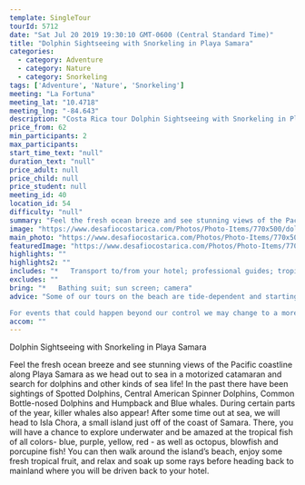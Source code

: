 ```yaml
---
template: SingleTour
tourId: 5712
date: "Sat Jul 20 2019 19:30:10 GMT-0600 (Central Standard Time)"
title: "Dolphin Sightseeing with Snorkeling in Playa Samara"
categories: 
  - category: Adventure
  - category: Nature
  - category: Snorkeling
tags: ['Adventure', 'Nature', 'Snorkeling']
meeting: "La Fortuna"
meeting_lat: "10.4718"
meeting_lng: "-84.643"
description: "Costa Rica tour Dolphin Sightseeing with Snorkeling in Playa Samara, id 5712"
price_from: 62
min_participants: 2
max_participants: 
start_time_text: "null"
duration_text: "null"
price_adult: null
price_child: null
price_student: null
meeting_id: 40
location_id: 54
difficulty: "null"
summary: "Feel the fresh ocean breeze and see stunning views of the Pacific coastline as we head out to sea in a motorized catamaran and search for dolphins and other kinds of sea life! After some time out at sea, we will head to Isla Chora, a small island just off of the coast of Samara. There, you will have a chance to explore underwater and be amazed at the underwater life such as tropical fish, octopus, blowfish and porcupine fish! You can then walk around the island’s beach, enjoy some fresh..."
image: "https://www.desafiocostarica.com/Photos/Photo-Items/770x500/dolphin-sightseeing-with-snorkeling-2.jpg"
main_photo: "https://www.desafiocostarica.com/Photos/Photo-Items/770x500/dolphin-sightseeing-with-snorkeling-2.jpg"
featuredImage: "https://www.desafiocostarica.com/Photos/Photo-Items/770x500/dolphin-sightseeing-with-snorkeling-2.jpg"
highlights: ""
highlights2: ""
includes: "*   Transport to/from your hotel; professional guides; tropical fruits; life vest; snorkel equipment"
excludes: ""
bring: "*   Bathing suit; sun screen; camera"
advice: "Some of our tours on the beach are tide-dependent and starting times may vary based on weather conditions. Please feel free to stop in at our office in the center of Playa Samara at Samara Adventure Company to confirm departure times and learn more about our tour options. See you soon in Costa Rica!

For events that could happen beyond our control we may change to a more-suitable tour with an equal or similar adventure-appeal or offer other tour options so you don't miss out on a fun day in Costa Rica. We reserve the right to cancel a trip due to unfavorable conditions & will only run a tour according to our policies. Full refund is given if (on rare occasion) no tour is run."
accom: ""
---
```

Dolphin Sightseeing with Snorkeling in Playa Samara

Feel the fresh ocean breeze and see stunning views of the Pacific coastline along Playa Samara as we head out to sea in a motorized catamaran and search for dolphins and other kinds of sea life! In the past there have been sightings of Spotted Dolphins, Central American Spinner Dolphins, Common Bottle-nosed Dolphins and Humpback and Blue whales. During certain parts of the year, killer whales also appear! After some time out at sea, we will head to Isla Chora, a small island just off of the coast of Samara. There, you will have a chance to explore underwater and be amazed at the tropical fish of all colors- blue, purple, yellow, red - as well as octopus, blowfish and porcupine fish! You can then walk around the island’s beach, enjoy some fresh tropical fruit, and relax and soak up some rays before heading back to mainland where you will be driven back to your hotel.